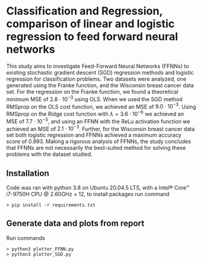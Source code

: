 # Classification and Regression, comparison of linear and logistic regression to feed forward neural networks
This study aims to investigate Feed-Forward Neural Networks (FFNNs) to existing stochastic gradient descent (SGD) regression methods and logistic regression for classification problems. Two datasets were analyzed, one generated using the Franke function, and the Wisconsin breast cancer data set. 
For the regression on the Franke function, we found a theoretical minimum MSE of $2.8 \cdot 10^{-3}$ using OLS. When we used the SGD method RMSprop on the OLS cost function, we achieved an MSE of $9.0 \cdot 10^{-3}$. Using RMSprop on the Ridge cost function with $\lambda = 3.6 \cdot 10^{-6}$ we achieved an MSE of $7.7 \cdot 10^{-3}$, and using an FFNN with the ReLu activation function we achieved an MSE of $2.1 \cdot 10^{-3}$. Further, for the Wisconsin breast cancer data set both logistic regression and FFNNs achieved a maximum accuracy score of $0.993$. Making a rigorous analysis of FFNNs, the study concludes that FFNNs are not necessarily the best-suited method for solving these problems with the dataset studied. 

## Installation 
Code was ran with python 3.8 on Ubuntu 20.04.5 LTS, with a Intel® Core™ i7-9750H CPU @ 2.60GHz × 12, to install packages run command

```Terminal
> pip install -r requirements.txt
```


## Generate data and plots from report
Run commands

```Terminal
> python3 plotter_FFNN.py
> python3 plotter_SGD.py
```